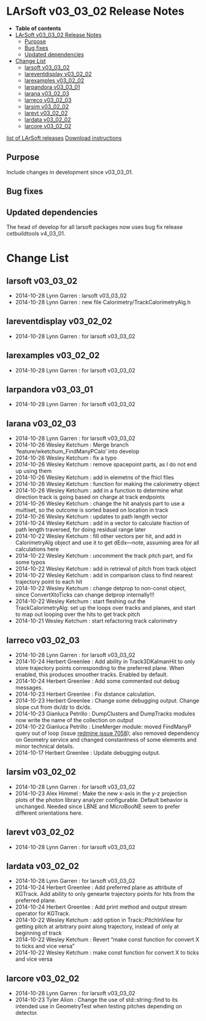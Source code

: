 LArSoft v03_03_02 Release Notes
======================================================================

-   **Table of contents**
-   [LArSoft v03_03_02 Release Notes](#LArSoft-v03_03_02-Release-Notes)
    -   [Purpose](#Purpose)
    -   [Bug fixes](#Bug-fixes)
    -   [Updated dependencies](#Updated-dependencies)
-   [Change List](#Change-List)
    -   [larsoft v03_03_02](#larsoft-v03_03_02)
    -   [lareventdisplay v03_02_02](#lareventdisplay-v03_02_02)
    -   [larexamples v03_02_02](#larexamples-v03_02_02)
    -   [larpandora v03_03_01](#larpandora-v03_03_01)
    -   [larana v03_02_03](#larana-v03_02_03)
    -   [larreco v03_02_03](#larreco-v03_02_03)
    -   [larsim v03_02_02](#larsim-v03_02_02)
    -   [larevt v03_02_02](#larevt-v03_02_02)
    -   [lardata v03_02_02](#lardata-v03_02_02)
    -   [larcore v03_02_02](#larcore-v03_02_02)

[list of LArSoft releases](LArSoft_release_list)
[Download instructions](http://scisoft.fnal.gov/scisoft/projects/larsoft/v03_03_02/larsoft-v03_03_02.html)

Purpose
--------------------

Include changes in development since v03_03_01.

Bug fixes
------------------------

Updated dependencies
----------------------------------------------

The head of develop for all larsoft packages now uses bug fix release cetbuildtools v4_03_01.

Change List
============================

larsoft v03_03_02
------------------------------------------

-   2014-10-28 Lynn Garren : larsoft v03_03_02
-   2014-10-28 Lynn Garren : new file Calorimetry/TrackCalorimetryAlg.h

lareventdisplay v03_02_02
----------------------------------------------------------

-   2014-10-28 Lynn Garren : for larsoft v03_03_02

larexamples v03_02_02
--------------------------------------------------

-   2014-10-28 Lynn Garren : for larsoft v03_03_02

larpandora v03_03_01
------------------------------------------------

-   2014-10-28 Lynn Garren : for larsoft v03_03_02

larana v03_02_03
----------------------------------------

-   2014-10-28 Lynn Garren : for larsoft v03_03_02
-   2014-10-26 Wesley Ketchum : Merge branch ‘feature/wketchum_FindManyPCalo’ into develop
-   2014-10-26 Wesley Ketchum : fix a typo
-   2014-10-26 Wesley Ketchum : remove spacepoint parts, as I do not end up using them
-   2014-10-26 Wesley Ketchum : add in elemetns of the fhicl files
-   2014-10-26 Wesley Ketchum : function for making the calorimetry object
-   2014-10-26 Wesley Ketchum : add in a function to determine what direction track is going based on charge at track endpoints
-   2014-10-26 Wesley Ketchum : change the hit analysis part to use a multiset, so the outcome is sorted based on location in track
-   2014-10-26 Wesley Ketchum : updates to path length vector
-   2014-10-24 Wesley Ketchum : add in a vector to calculate fraction of path length traversed, for doing residual range later
-   2014-10-22 Wesley Ketchum : fill other vectors per hit, and add in CalorimetryAlg object and use it to get dEdx—note, assuming area for all calculations here
-   2014-10-22 Wesley Ketchum : uncomment the track pitch part, and fix some typos
-   2014-10-22 Wesley Ketchum : add in retrieval of pitch from track object
-   2014-10-22 Wesley Ketchum : add in comparison class to find nearest trajectory point to each hit
-   2014-10-22 Wesley Ketchum : change detprop to non-const object, since ConvertXtoTicks can change detprop internally!!!
-   2014-10-22 Wesley Ketchum : start fleshing out the TrackCalorimetryAlg: set up the loops over tracks and planes, and start to map out looping over the hits to get track pitch
-   2014-10-21 Wesley Ketchum : start refactoring track calorimetry

larreco v03_02_03
------------------------------------------

-   2014-10-28 Lynn Garren : for larsoft v03_03_02
-   2014-10-24 Herbert Greenlee : Add ability in Track3DKalmanHit to only store trajectory points corresponding to the preferred plane. When enabled, this produces smoother tracks. Enabled by default.
-   2014-10-24 Herbert Greenlee : Add some commented out debug messages.
-   2014-10-23 Herbert Greenlee : Fix distance calculation.
-   2014-10-23 Herbert Greenlee : Change some debugging output. Change slope cut from dx/dz to dx/ds.
-   2014-10-23 Gianluca Petrillo : DumpClusters and DumpTracks modules now write the name of the collection on output
-   2014-10-22 Gianluca Petrillo : LineMerger module: moved FindManyP query out of loop (issue [redmine issue 7058](https://cdcvs.fnal.gov/redmine/issues/7058)); also removed dependency on Geometry service and changed constantness of some elements and minor technical details.
-   2014-10-17 Herbert Greenlee : Update debugging output.

larsim v03_02_02
----------------------------------------

-   2014-10-28 Lynn Garren : for larsoft v03_03_02
-   2014-10-23 Alex Himmel : Make the new x-axis in the y-z projection plots of the photon library analyzer configurable. Default behavior is unchanged. Needed since LBNE and MicroBooNE seem to prefer different orientations here.

larevt v03_02_02
----------------------------------------

-   2014-10-28 Lynn Garren : for larsoft v03_03_02

lardata v03_02_02
------------------------------------------

-   2014-10-28 Lynn Garren : for larsoft v03_03_02
-   2014-10-24 Herbert Greenlee : Add preferred plane as attribute of KGTrack. Add ability to only genearte trajectory points for hits from the preferred plane.
-   2014-10-24 Herbert Greenlee : Add print method and output stream operator for KGTrack.
-   2014-10-22 Wesley Ketchum : add option in Track::PitchInView for getting pitch at arbitrary point along trajectory, instead of only at beginning of track
-   2014-10-22 Wesley Ketchum : Revert “make const function for convert X to ticks and vice versa”
-   2014-10-22 Wesley Ketchum : make const function for convert X to ticks and vice versa

larcore v03_02_02
------------------------------------------

-   2014-10-28 Lynn Garren : for larsoft v03_03_02
-   2014-10-23 Tyler Alion : Change the use of std::string::find to its intended use in GeometryTest when testing pitches depending on detector.
